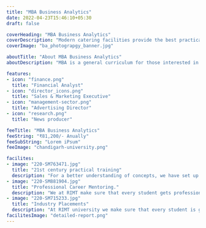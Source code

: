 ```yaml
---
title: "MBA Business Analytics"
date: 2022-04-23T15:46:10+05:30
draft: false

coverHeading: "MBA Business Analytics"
coverDescription: "Modern catering facilities provide the best practical experience"
coverImage: "ba_photograpgy_banner.jpg"

aboutTitle: "About MBA Business Analytics"
aboutDescription: "MBA is a general curriculum for those interested in pursuing a career in business administration. The program will assist students in developing the skills and information that the industry requires. Banking, finance, and Insurance The MBA in Banking, Finance , and Insurance is a degree aimed to provide students with in-depth knowledge of finance, particularly banking and insurance. This field offers a lot of options for professional development because it has a lot of career opportunities. Sales, marketing, and advertising MBA in Sales, Advertising, and Marketing is a programme that teaches applicants the subtleties and stages of Sales, Advertising, and Marketing, as well as the interpersonal skills required to persuade the target audience. This course will also teach students to the practical components of Sales, Advertising, and Marketing, allowing them to design marketing plans for their own firms. International Business MBA in International Business is a program aimed to provide applicants with the abilities needed to manage international business competently and to train them in international business rules. The course will explore the principles of foreign direct investment, foreign exchange, organisational structures, and the methods that organisations use when becoming global."

features:
- icon: "finance.png"
  title: "Financial Analyst"
- icon: "director_icons.png"
  title: "Sales & Marketing Executive"
- icon: "management-sector.png"
  title: "Advertising Director"
- icon: "research.png"
  title: "News producer"

feeTitle: "MBA Business Analytics"
feeString: "₹81,200/- Anually"
feeSubString: "Lorem iPsum"
feeImage: "chandigarh-university.png"

facilites:
- image: "220-SM763471.jpg"
  title: "21st century practical training"
  description: "For a better understanding of concepts, we have set up advanced 21st-century tools equipped with advanced training methods so that students can learn every concept practically in a better way."
- image: "220-SM881904.jpg"
  title: "Professional Career Mentoring."
  description: "We at RIMT make sure that every student gets professional career mentoring from the industry experts to set career targets & for this we have created a career & placement cell too."
- image: "220-SM715233.jpg"
  title: "Industry Placements"
  description: "At RIMT university we make sure that every student is getting placed, each year more than 500 companies visit the campus of RIMT to hire our brightest of the talents"
facilitesImage: "detailed-report.png"
---
```


